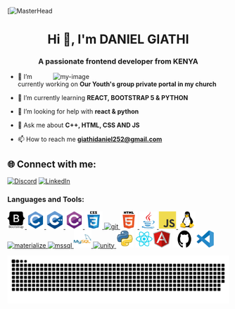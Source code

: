 [![MasterHead](https://usa.bootcampcdn.com/wp-content/uploads/sites/108/2021/03/CDG_blog_post_image_02-2-850x412.jpg)
<h1 align="center">Hi 👋, I'm DANIEL GIATHI</h1>
<h3 align="center">A passionate frontend developer from KENYA</h3>
<img align="right" width="400" alt="my-image" src="https://cdn.dribbble.com/users/1162077/screenshots/3848914/programmer.gif">

- 🔭 I’m currently working on **Our Youth's group private portal in my church**

- 🌱 I’m currently learning **REACT, BOOTSTRAP 5 & PYTHON**

- 🤝 I’m looking for help with **react & python**

- 💬 Ask me about **C++, HTML, CSS AND JS**

- 📫 How to reach me **giathidaniel252@gmail.com**

## 🌐 Connect with me:
[![Discord](https://img.shields.io/badge/Discord-%237289DA.svg?logo=discord&logoColor=white)](https://discord.com/channels/@me/1195041521007874139/)
[![LinkedIn](https://img.shields.io/badge/LinkedIn-%230077B5.svg?logo=linkedin&logoColor=white)](https://linkedin.com/in/daniel-giathi-125691250/) 

<h3 align="left">Languages and Tools:</h3>
<p align="left"> <a href="https://getbootstrap.com" target="_blank" rel="noreferrer"> <img src="https://raw.githubusercontent.com/devicons/devicon/master/icons/bootstrap/bootstrap-plain-wordmark.svg" alt="bootstrap" width="40" height="40"/> </a> <a href="https://www.cprogramming.com/" target="_blank" rel="noreferrer"> <img src="https://raw.githubusercontent.com/devicons/devicon/master/icons/c/c-original.svg" alt="c" width="40" height="40"/> </a> <a href="https://www.w3schools.com/cpp/" target="_blank" rel="noreferrer"> <img src="https://raw.githubusercontent.com/devicons/devicon/master/icons/cplusplus/cplusplus-original.svg" alt="cplusplus" width="40" height="40"/> </a> <a href="https://www.w3schools.com/cs/" target="_blank" rel="noreferrer"> <img src="https://raw.githubusercontent.com/devicons/devicon/master/icons/csharp/csharp-original.svg" alt="csharp" width="40" height="40"/> </a> <a href="https://www.w3schools.com/css/" target="_blank" rel="noreferrer"> <img src="https://raw.githubusercontent.com/devicons/devicon/master/icons/css3/css3-original-wordmark.svg" alt="css3" width="40" height="40"/> </a> <a href="https://git-scm.com/" target="_blank" rel="noreferrer"> <img src="https://www.vectorlogo.zone/logos/git-scm/git-scm-icon.svg" alt="git" width="40" height="40"/> </a> <a href="https://www.w3.org/html/" target="_blank" rel="noreferrer"> <img src="https://raw.githubusercontent.com/devicons/devicon/master/icons/html5/html5-original-wordmark.svg" alt="html5" width="40" height="40"/> </a> <a href="https://www.java.com" target="_blank" rel="noreferrer"> <img src="https://raw.githubusercontent.com/devicons/devicon/master/icons/java/java-original.svg" alt="java" width="40" height="40"/> </a> <a href="https://developer.mozilla.org/en-US/docs/Web/JavaScript" target="_blank" rel="noreferrer"> <img src="https://raw.githubusercontent.com/devicons/devicon/master/icons/javascript/javascript-original.svg" alt="javascript" width="40" height="40"/> </a> <a href="https://www.linux.org/" target="_blank" rel="noreferrer"> <img src="https://raw.githubusercontent.com/devicons/devicon/master/icons/linux/linux-original.svg" alt="linux" width="40" height="40"/> </a> <a href="https://materializecss.com/" target="_blank" rel="noreferrer"> <img src="https://raw.githubusercontent.com/prplx/svg-logos/5585531d45d294869c4eaab4d7cf2e9c167710a9/svg/materialize.svg" alt="materialize" width="40" height="40"/> </a> <a href="https://www.microsoft.com/en-us/sql-server" target="_blank" rel="noreferrer"> <img src="https://www.svgrepo.com/show/303229/microsoft-sql-server-logo.svg" alt="mssql" width="40" height="40"/> </a> <a href="https://www.mysql.com/" target="_blank" rel="noreferrer"> <img src="https://raw.githubusercontent.com/devicons/devicon/master/icons/mysql/mysql-original-wordmark.svg" alt="mysql" width="40" height="40"/> </a> <a href="https://unity.com/" target="_blank" rel="noreferrer"> <img src="https://www.vectorlogo.zone/logos/unity3d/unity3d-icon.svg" alt="unity" width="40" height="40"/> </a> <a href="https://developer.mozilla.org/en-US/docs/Glossary/Python" target="_blank"><img src="py.png" width="40" height="40"></a> <a href="https://developer.mozilla.org/en-US/docs/Learn/Tools_and_testing/Client-side_JavaScript_frameworks/React_getting_started" target="_blank"><img src="react.png" width="40" height="40"></a><a href="https://developer.mozilla.org/en-US/docs/Learn/Tools_and_testing/Client-side_JavaScript_frameworks/Angular_getting_started" target="_blank"><img src="angular.png" width="40" height="40"></a> <a href="https://developer.mozilla.org/en-US/docs/Learn/Tools_and_testing/GitHub" target="_blank"><img src="github.png" width="55" height="40"></a><a href="https://developer.mozilla.org/en-US/docs/Learn/Tools_and_testing/GitHub" target="_blank"><img src="visual studio.png" width="40" height="40"></a></p>


<p align="center"> <img src="github-contribution-grid-snake.svg"></p>

